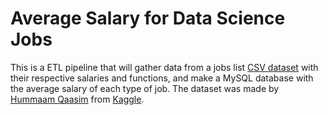 # Average Salary for Data Science Jobs

This is a ETL pipeline that will gather data from a jobs list [CSV dataset](https://github.com/Zourethe/avg-salary-for-data-science-jobs/blob/main/env/src/dataset/jobs_list.csv) with their respective salaries and functions, and make a MySQL database with the average salary of each type of job. The dataset was made by [Hummaam Qaasim](https://www.kaggle.com/hummaamqaasim) from [Kaggle](https://www.kaggle.com/datasets/hummaamqaasim/jobs-in-data?resource=download).
